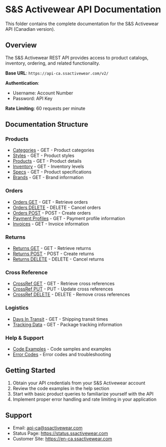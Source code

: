 # S&S Activewear API Documentation

This folder contains the complete documentation for the S&S Activewear API (Canadian version).

## Overview

The S&S Activewear REST API provides access to product catalogs, inventory, ordering, and related functionality.

**Base URL**: `https://api-ca.ssactivewear.com/v2/`

**Authentication**: 
- Username: Account Number
- Password: API Key

**Rate Limiting**: 60 requests per minute

## Documentation Structure

### Products
- [Categories](./products/categories.md) - GET - Product categories
- [Styles](./products/styles.md) - GET - Product styles
- [Products](./products/products.md) - GET - Product details
- [Inventory](./products/inventory.md) - GET - Inventory levels
- [Specs](./products/specs.md) - GET - Product specifications
- [Brands](./products/brands.md) - GET - Brand information

### Orders
- [Orders GET](./orders/orders-get.md) - GET - Retrieve orders
- [Orders DELETE](./orders/orders-delete.md) - DELETE - Cancel orders
- [Orders POST](./orders/orders-post.md) - POST - Create orders
- [Payment Profiles](./orders/payment-profiles.md) - GET - Payment profile information
- [Invoices](./orders/invoices.md) - GET - Invoice information

### Returns
- [Returns GET](./returns/returns-get.md) - GET - Retrieve returns
- [Returns POST](./returns/returns-post.md) - POST - Create returns
- [Returns DELETE](./returns/returns-delete.md) - DELETE - Cancel returns

### Cross Reference
- [CrossRef GET](./crossref/crossref-get.md) - GET - Retrieve cross references
- [CrossRef PUT](./crossref/crossref-put.md) - PUT - Update cross references
- [CrossRef DELETE](./crossref/crossref-delete.md) - DELETE - Remove cross references

### Logistics
- [Days In Transit](./logistics/days-in-transit.md) - GET - Shipping transit times
- [Tracking Data](./logistics/tracking-data.md) - GET - Package tracking information

### Help & Support
- [Code Examples](./help/code-examples.md) - Code samples and examples
- [Error Codes](./help/errors.md) - Error codes and troubleshooting

## Getting Started

1. Obtain your API credentials from your S&S Activewear account
2. Review the code examples in the help section
3. Start with basic product queries to familiarize yourself with the API
4. Implement proper error handling and rate limiting in your application

## Support

- Email: api-ca@ssactivewear.com
- Status Page: https://status.ssactivewear.com
- Customer Site: https://en-ca.ssactivewear.com
